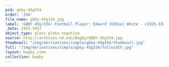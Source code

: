 ```yaml
---
pid: gbby-45g334
order: '334'
file_name: gbby-45g334.jpg
label: 'GBBY 45G/334: Football Player: Edward (Eddie) White - c1925-1927'
_date: 1925-1927
object_type: glass plate negative
source: http://archives.nd.edu/Bagby/GBBY-45g334.jpg
thumbnail: "/img/derivatives/simple/gbby-45g334/thumbnail.jpg"
full: "/img/derivatives/simple/gbby-45g334/fullwidth.jpg"
layout: bagby_item
collection: bagby
---
```

